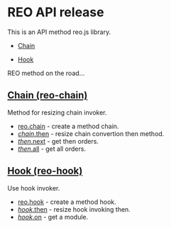 # REO API release

This is an API method reo.js library.

* [Chain](#chain-reo-chain)

* [Hook](#hook-reo-hook)

REO method on the road...


## [Chain (reo-chain)](https://github.com/koringz/reo.js/tree/master/components/reo.chain/README.md)
Method for resizing chain invoker.
* [reo.chain](https://github.com/koringz/reo.js/tree/master/components/reo.chain/README.md#chain) - create a method chain.
* [*chain*.then](https://github.com/koringz/reo.js/tree/master/components/reo.chain/README.md#then) - resize chain convertion then method.
* [*then*.next](https://github.com/koringz/reo.js/tree/master/components/reo.chain/README.md#next) - get then orders.
* [*then*.all](https://github.com/koringz/reo.js/tree/master/components/reo.chain/README.md#all) - get all orders.

## [Hook (reo-hook)](https://github.com/koringz/reo.js/tree/master/components/reo.hook/README.md)
Use hook invoker.
* [reo.hook](https://github.com/koringz/reo.js/tree/master/components/reo.hook/README.md#hook)  - create a method hook.
* [*hook*.then](https://github.com/koringz/reo.js/tree/master/components/reo.hook/README.md#then)  - resize hook invoking then.
* [*hook*.on](https://github.com/koringz/reo.js/tree/master/components/reo.hook/README.md#on)  - get a module.


